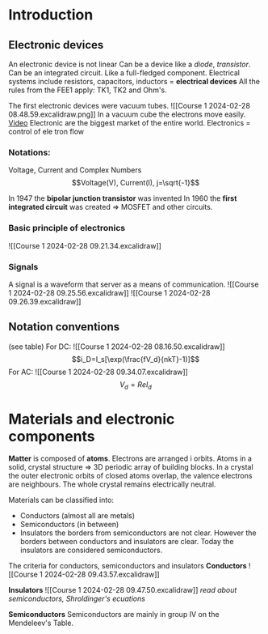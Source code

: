 # Introduction
## Electronic devices
An electronic device is not linear
Can be a device like a _diode_, _transistor_.
Can be an integrated circuit. Like a full-fledged component.
Electrical systems include resistors, capacitors, inductors = **electrical devices**
All the rules from the FEE1 apply: TK1, TK2 and Ohm's.

The first electronic devices were vacuum tubes.
![[Course 1 2024-02-28 08.48.59.excalidraw.png]]
In a vacuum cube the electrons move easily.
[Video](https://www.google.com/url?sa=t&rct=j&q=&esrc=s&source=web&cd=&cad=rja&uact=8&ved=2ahUKEwirgOvjvc2EAxUrhv0HHY8ACeIQwqsBegQINhAG&url=https%3A%2F%2Fwww.youtube.com%2Fwatch%3Fv%3DK6BgZ8s1Vuw&usg=AOvVaw08BqT2YFCWzfwe63KN1Wt1&opi=89978449)
Electronic are the biggest market of the entire world.
Electronics = control of ele tron flow
### Notations:
Voltage, Current and Complex Numbers
$$Voltage(V), Current(I), j=\sqrt{-1}$$

In 1947 the **bipolar junction transistor** was invented
In 1960 the **first integrated circuit** was created
=> MOSFET and other circuits.

### Basic principle of electronics
![[Course 1 2024-02-28 09.21.34.excalidraw]]
### Signals
A signal is a waveform that server as a means of communication.
![[Course 1 2024-02-28 09.25.56.excalidraw]]
![[Course 1 2024-02-28 09.26.39.excalidraw]]

## Notation conventions
(see table)
For DC:
![[Course 1 2024-02-28 08.16.50.excalidraw]]$$i_D=I_s[\exp(\frac{fV_d}{nkT}-1)]$$
For AC:
![[Course 1 2024-02-28 09.34.07.excalidraw]]
$$V_d=ReI_d$$

# Materials and electronic components
**Matter** is composed of **atoms**.
Electrons are arranged i orbits.
Atoms in a solid, crystal structure => 3D periodic array of building blocks.
In a crystal the outer electronic orbits of closed atoms overlap, the valence electrons are neighbours.
The whole crystal remains electrically neutral.

Materials can be classified into:
* Conductors (almost all are metals)
* Semiconductors (in between)
* Insulators
the borders from semiconductors are not clear. However the borders between conductors and insulators are clear. Today the insulators are considered semiconductors.

The criteria for conductors, semiconductors and insulators
**Conductors**
![[Course 1 2024-02-28 09.43.57.excalidraw]]

**Insulators**
![[Course 1 2024-02-28 09.47.50.excalidraw]]
_read about semiconductors, Shroldinger's ecuations_

**Semiconductors**
Semiconductors are mainly in group IV on the Mendeleev's Table.